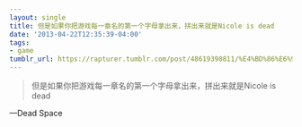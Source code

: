 ```yaml
---
layout: single
title: 但是如果你把游戏每一章名的第一个字母拿出来，拼出来就是Nicole is dead
date: '2013-04-22T12:35:39-04:00'
tags:
- game
tumblr_url: https://rapturer.tumblr.com/post/48619398811/%E4%BD%86%E6%98%AF%E5%A6%82%E6%9E%9C%E4%BD%A0%E6%8A%8A%E6%B8%B8%E6%88%8F%E6%AF%8F%E4%B8%80%E7%AB%A0%E5%90%8D%E7%9A%84%E7%AC%AC%E4%B8%80%E4%B8%AA%E5%AD%97%E6%AF%8D%E6%8B%BF%E5%87%BA%E6%9D%A5%E6%8B%BC%E5%87%BA%E6%9D%A5%E5%B0%B1%E6%98%AFnicole-is-dead
---
```

> 但是如果你把游戏每一章名的第一个字母拿出来，拼出来就是Nicole is dead

—Dead Space
